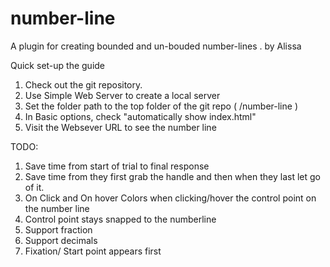 # number-line
A plugin for creating bounded and un-bouded number-lines .
by Alissa


Quick set-up the guide
1. Check out the git repository.
2. Use Simple Web Server to create a local server
3. Set the folder path to the top folder of the git repo ( /number-line )
4. In Basic options,  check "automatically show index.html"
5. Visit the Websever URL to see the number line



TODO:
1. Save time from start of trial to final response
2. Save time from they first grab the handle and then when they last let go of it.
3. On Click and On hover Colors when clicking/hover the control point on the number line
4. Control point stays snapped to the numberline
5. Support fraction
6. Support decimals 
7. Fixation/ Start point appears first 


